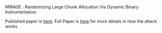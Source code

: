 MIRAGE : Randomizing Large Chunk Allocation Via Dynamic Binary Instrumentation

Published paper is [here](PID4815539.pdf).
Full Paper is [here](paper_bak.pdf) for more details in how the attack works.
